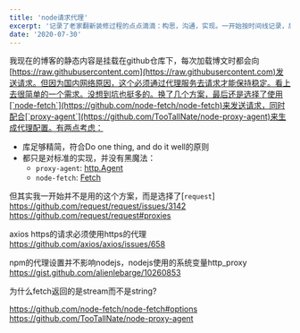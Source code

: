 ```yaml
---
title: 'node请求代理'
excerpt: '记录了老家翻新装修过程的点点滴滴：构思，沟通，实现。一开始按时间线记录，后续说不定会整理成专题的形式'
date: '2020-07-30'
---
```


我现在的博客的静态内容是挂载在github仓库下，每次加载博文时都会向[https://raw.githubusercontent.com](https://raw.githubusercontent.com)发送请求。但因为国内网络原因，这个必须通过代理服务去请求才能保持稳定。看上去很简单的一个需求。没想到坑也挺多的。换了几个方案，最后还是选择了使用[`node-fetch`](https://github.com/node-fetch/node-fetch)来发送请求，同时配合[`proxy-agent`](https://github.com/TooTallNate/node-proxy-agent)来生成代理配置。有两点考虑：

- 库足够精简，符合Do one thing, and do it well的原则
- 都只是对标准的实现，并没有黑魔法：
  - `proxy-agent`: [http.Agent](https://nodejs.org/api/http.html#http_class_http_agent)
  - `node-fetch`: [Fetch](https://developer.mozilla.org/en-US/docs/Web/API/Fetch_API)

但其实我一开始并不是用的这个方案，而是选择了[`request`]
https://github.com/request/request/issues/3142
https://github.com/request/request#proxies



axios https的请求必须使用https的代理
https://github.com/axios/axios/issues/658

npm的代理设置并不影响nodejs，nodejs使用的系统变量http_proxy
https://gist.github.com/alienlebarge/10260853

为什么fetch返回的是stream而不是string?


https://github.com/node-fetch/node-fetch#options
https://github.com/TooTallNate/node-proxy-agent